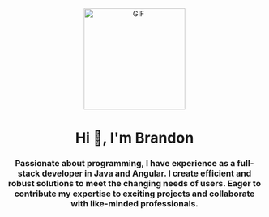 <div id="header" align="center">
    <img src="https://github.com/BrandonDev1996/BrandonDev1996/assets/151778640/0755ba44-2348-4a85-b1c3-72f779a7a381)" alt="GIF" width="200">
    <h1 align="center">Hi 👋, I'm Brandon</h1>
    <h3 align="center">Passionate about programming, I have experience as a full-stack developer in Java and Angular.
        I create efficient and robust solutions to meet the changing needs of users. Eager to contribute my expertise to
        exciting projects and
        collaborate with like-minded professionals.</h3>
</div>
